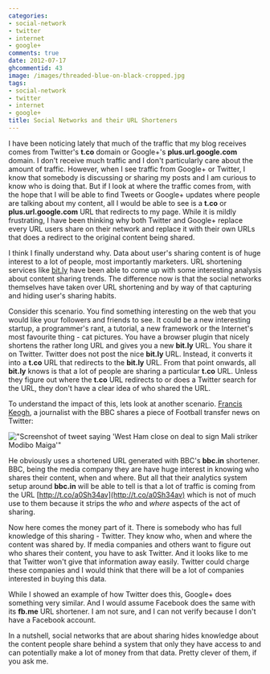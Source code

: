```yaml
---
categories:
- social-network
- twitter
- internet
- google+
comments: true
date: 2012-07-17
ghcommentid: 43
image: /images/threaded-blue-on-black-cropped.jpg
tags:
- social-network
- twitter
- internet
- google+
title: Social Networks and their URL Shorteners
---
```


I have been noticing lately that much of the traffic that my blog
receives comes from Twitter's **t.co** domain or Google+'s
**plus.url.google.com** domain. I don't receive much traffic and I don't
particularly care about the amount of traffic. However, when I
see traffic from Google+ or Twitter, I know that somebody is discussing
or sharing my posts and I am curious to know who is doing that. But if I
look at where the traffic comes from, with the hope that I will be able
to find Tweets or Google+ updates where people are talking about my
content, all I would be able to see is a **t.co** or **plus.url.google.com**
URL that redirects to my page. While it is mildly frustrating, I have
been thinking why both Twitter and Google+ replace every URL users share
on their network and replace it with their own URLs that does a redirect
to the original content being shared.

<!--more-->

I think I finally understand why. Data about user's sharing content is
of huge interest to a lot of people, most importantly marketers. URL
shortening services like [bit.ly](http://bitly.com") have been able to
come up with some interesting analysis about content sharing trends. The
difference now is that the social networks themselves have taken over
URL shortening and by way of that capturing and hiding user's sharing
habits.

Consider this scenario. You find something interesting on the web that
you would like your followers and friends to see. It could be a new interesting
startup, a programmer's rant, a tutorial, a new framework or the
Internet's most favourite thing - cat pictures. You have a browser
plugin that nicely shortens the rather long URL and gives you a new
**bit.ly** URL. You share it on Twitter. Twitter does not post the nice
**bit.ly** URL. Instead, it converts it into a **t.co** URL that redirects
to the **bit.ly** URL. From that point onwards, all **bit.ly** knows is that
a lot of people are sharing a particular **t.co** URL. Unless they figure
out where the **t.co** URL redirects to or does a Twitter search for the
URL, they don't have a clear idea of who shared the URL.

To understand the impact of this, lets look at another
scenario. [Francis Keogh](https://twitter.com/HonestFrank), a journalist
with the BBC shares a piece of Football transfer news on Twitter:

!["Screenshot of tweet saying 'West Ham close on deal to sign Mali striker Modibo Maiga'"](http://i.imgur.com/e2tqA.png "Screenshot of tweet saying 'West Ham close on deal to sign Mali striker Modibo Maiga'")

He obviously uses a shortened URL generated with BBC's **bbc.in**
shortener. BBC, being the media company they are have huge interest in
knowing who shares their content, when and where. But all that their
analytics system setup around **bbc.in** will be able to tell is that a
lot of traffic is coming from the URL [http://t.co/a0Sh34av](http://t.co/a0Sh34av) which is not of much use to
them because it strips the _who_ and _where_ aspects of the act of
sharing.

Now here comes the money part of it. There is somebody who has full
knowledge of this sharing - Twitter. They know who, when and where the
content was shared by. If media companies and others want to figure out
who shares their content, you have to ask Twitter. And it looks like to
me that Twitter won't give that information away easily. Twitter could
charge these companies and I would think that there will be a lot of
companies interested in buying this data.

While I showed an example of how Twitter does this, Google+ does
something very similar. And I would assume Facebook does the same with
its **fb.me** URL shortener. I am not sure, and I can not verify because I
don't have a Facebook account.

In a nutshell, social networks that are about sharing hides knowledge
about the content people share behind a system that only they have
access to and can potentially make a lot of money from that data. Pretty
clever of them, if you ask me.